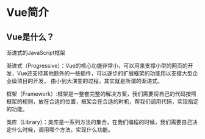 # Vue简介

## Vue是什么？

渐进式的JavaScript框架

渐进式（Progressive）：Vue的核心功能非常小，可以用来支撑小型的网页的开发，Vue还支持其他额外的一些插件，可以逐步的扩展框架的功能用以支撑大型企业级项目的开发。   由小到大演变的过程，其实就是所谓的渐进式。

框架（Framework）:框架是一整套完整的解决方案，我们需要将自己的代码按照框架的规则，放在合适的位置，框架会在合适的时机，帮我们调用代码，实现指定的功能。

类库（Library）：类库是一系列方法的集合，在我们编程的时候，我们需要自己决定什么时候，调用哪个方法，实现什么功能。